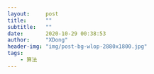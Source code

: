 ```yaml
---
layout:     post
title:      ""
subtitle:   ""
date:       2020-10-29 00:38:53
author:     "XDong"
header-img: "img/post-bg-wlop-2880x1800.jpg"
tags:
    - 算法
---
```



